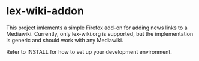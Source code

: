 # lex-wiki-addon

This project imlements a simple Firefox add-on for adding news links to a 
Mediawiki. Currently, only lex-wiki.org is supported, but the implementation is
generic and should work with any Mediawiki.

Refer to INSTALL for how to set up your development environment.

